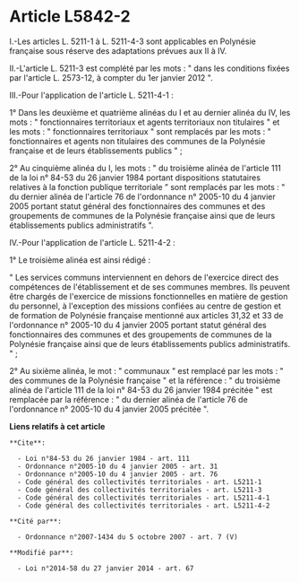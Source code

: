 # Article L5842-2

I.-Les articles L. 5211-1 à L. 5211-4-3 sont applicables en Polynésie française sous réserve des adaptations prévues aux II à
IV. 

II.-L'article L. 5211-3 est complété par les mots : " dans les conditions fixées par l'article L. 2573-12, à compter du 1er
janvier 2012 ". 

III.-Pour l'application de l'article L. 5211-4-1 : 

1° Dans les deuxième et quatrième alinéas du I et au dernier alinéa du IV, les mots : " fonctionnaires territoriaux et agents
territoriaux non titulaires " et les mots : " fonctionnaires territoriaux " sont remplacés par les mots : " fonctionnaires et
agents non titulaires des communes de la Polynésie française et de leurs établissements publics " ; 

2° Au cinquième alinéa du I, les mots : " du troisième alinéa de l'article 111 de la loi n° 84-53 du 26 janvier 1984 portant
dispositions statutaires relatives à la fonction publique territoriale ” sont remplacés par les mots : " du dernier alinéa de
l'article 76 de l'ordonnance n° 2005-10 du 4 janvier 2005 portant statut général des fonctionnaires des communes et des
groupements de communes de la Polynésie française ainsi que de leurs établissements publics administratifs ". 

IV.-Pour l'application de l'article L. 5211-4-2 : 

1° Le troisième alinéa est ainsi rédigé : 

" Les services communs interviennent en dehors de l'exercice direct des compétences de l'établissement et de ses communes
membres. Ils peuvent être chargés de l'exercice de missions fonctionnelles en matière de gestion du personnel, à l'exception
des missions confiées au centre de gestion et de formation de Polynésie française mentionné aux articles 31,32 et 33 de
l'ordonnance n° 2005-10 du 4 janvier 2005 portant statut général des fonctionnaires des communes et des groupements de
communes de la Polynésie française ainsi que de leurs établissements publics administratifs. " ; 

2° Au sixième alinéa, le mot : " communaux " est remplacé par les mots : " des communes de la Polynésie française " et la
référence : " du troisième alinéa de l'article 111 de la loi n° 84-53 du 26 janvier 1984 précitée " est remplacée par la
référence : " du dernier alinéa de l'article 76 de l'ordonnance n° 2005-10 du 4 janvier 2005 précitée ".

**Liens relatifs à cet article**

	**Cite**:

	  - Loi n°84-53 du 26 janvier 1984 - art. 111
	  - Ordonnance n°2005-10 du 4 janvier 2005 - art. 31
	  - Ordonnance n°2005-10 du 4 janvier 2005 - art. 76
	  - Code général des collectivités territoriales - art. L5211-1
	  - Code général des collectivités territoriales - art. L5211-3
	  - Code général des collectivités territoriales - art. L5211-4-1
	  - Code général des collectivités territoriales - art. L5211-4-2

	**Cité par**:

	  - Ordonnance n°2007-1434 du 5 octobre 2007 - art. 7 (V)

	**Modifié par**:

	  - Loi n°2014-58 du 27 janvier 2014 - art. 67
